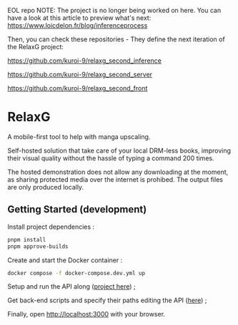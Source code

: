 EOL repo NOTE: The project is no longer being worked on here. You can have a look at this article to preview what's next:
https://www.loicdelon.fr/blog/inferenceprocess


Then, you can check these repositories - They define the next iteration of the RelaxG project:

https://github.com/kuroi-9/relaxg_second_inference

https://github.com/kuroi-9/relaxg_second_server

https://github.com/kuroi-9/relaxg_second_front

# RelaxG 
A mobile-first tool to help with manga upscaling.

Self-hosted solution that take care of your local DRM-less books, improving their visual quality without the hassle of typing a command 200 times.

The hosted demonstration does not allow any downloading at the moment, as sharing protected media over the internet is prohibed. The output files are only produced locally.

## Getting Started (development)
Install project dependencies :
```bash
pnpm install
pnpm approve-builds
```
Create and start the Docker container :
```bash
docker compose -f docker-compose.dev.yml up
```

Setup and run the API along ([project here](https://github.com/kuroi-9/relaxg_api_reworked)) ;

Get back-end scripts and specify their paths editing the API ([here](https://github.com/kuroi-9/relax_tools)) ;

Finally, open [http://localhost:3000](http://localhost:3001) with your browser.
